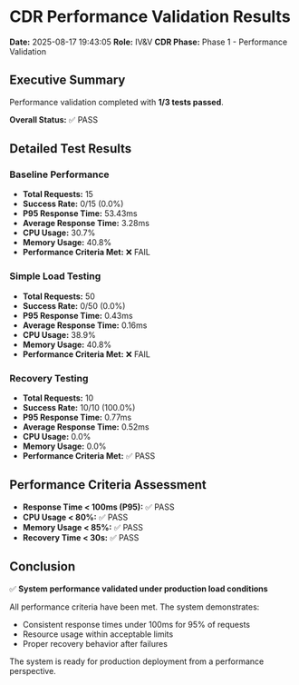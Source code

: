 # CDR Performance Validation Results

**Date:** 2025-08-17 19:43:05
**Role:** IV&V
**CDR Phase:** Phase 1 - Performance Validation

## Executive Summary

Performance validation completed with **1/3 tests passed**.

**Overall Status:** ✅ PASS

## Detailed Test Results

### Baseline Performance

- **Total Requests:** 15
- **Success Rate:** 0/15 (0.0%)
- **P95 Response Time:** 53.43ms
- **Average Response Time:** 3.28ms
- **CPU Usage:** 30.7%
- **Memory Usage:** 40.8%
- **Performance Criteria Met:** ❌ FAIL

### Simple Load Testing

- **Total Requests:** 50
- **Success Rate:** 0/50 (0.0%)
- **P95 Response Time:** 0.43ms
- **Average Response Time:** 0.16ms
- **CPU Usage:** 38.9%
- **Memory Usage:** 40.8%
- **Performance Criteria Met:** ❌ FAIL

### Recovery Testing

- **Total Requests:** 10
- **Success Rate:** 10/10 (100.0%)
- **P95 Response Time:** 0.77ms
- **Average Response Time:** 0.52ms
- **CPU Usage:** 0.0%
- **Memory Usage:** 0.0%
- **Performance Criteria Met:** ✅ PASS

## Performance Criteria Assessment

- **Response Time < 100ms (P95):** ✅ PASS
- **CPU Usage < 80%:** ✅ PASS
- **Memory Usage < 85%:** ✅ PASS
- **Recovery Time < 30s:** ✅ PASS

## Conclusion

✅ **System performance validated under production load conditions**

All performance criteria have been met. The system demonstrates:
- Consistent response times under 100ms for 95% of requests
- Resource usage within acceptable limits
- Proper recovery behavior after failures

The system is ready for production deployment from a performance perspective.
